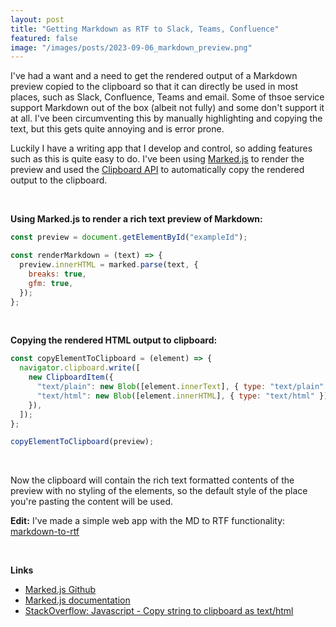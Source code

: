 ```yaml
---
layout: post
title: "Getting Markdown as RTF to Slack, Teams, Confluence"
featured: false
image: "/images/posts/2023-09-06_markdown_preview.png"
---
```


I've had a want and a need to get the rendered output of a Markdown preview copied to the clipboard so that it can directly be used in most places, such as Slack, Confluence, Teams and email. Some of thsoe service support Markdown out of the box (albeit not fully) and some don't support it at all. I've been circumventing this by manually highlighting and copying the text, but this gets quite annoying and is error prone.

Luckily I have a writing app that I develop and control, so adding features such as this is quite easy to do. I've been using [Marked.js](https://github.com/markedjs/marked) to render the preview and used the [Clipboard API](https://developer.mozilla.org/en-US/docs/Web/API/Clipboard_API) to automatically copy the rendered output to the clipboard.

<br/>

**Using Marked.js to render a rich text preview of Markdown:**

```js
const preview = document.getElementById("exampleId");

const renderMarkdown = (text) => {
  preview.innerHTML = marked.parse(text, {
    breaks: true,
    gfm: true,
  });
};
```

<br/>

**Copying the rendered HTML output to clipboard:**

```js
const copyElementToClipboard = (element) => {
  navigator.clipboard.write([
    new ClipboardItem({
      "text/plain": new Blob([element.innerText], { type: "text/plain" }),
      "text/html": new Blob([element.innerHTML], { type: "text/html" }),
    }),
  ]);
};

copyElementToClipboard(preview);
```

<br/>

Now the clipboard will contain the rich text formatted contents of the preview with no styling of the elements, so the default style of the place you're pasting the content will be used.

**Edit:** I've made a simple web app with the MD to RTF functionality: [markdown-to-rtf](https://joonakeskitalo.github.io/markdown-to-rtf/)

<br/>

**Links**

- [Marked.js Github](https://github.com/markedjs/marked)
- [Marked.js documentation](https://marked.js.org/)
- [StackOverflow: Javascript - Copy string to clipboard as text/html](https://stackoverflow.com/questions/34191780/javascript-copy-string-to-clipboard-as-text-html)
